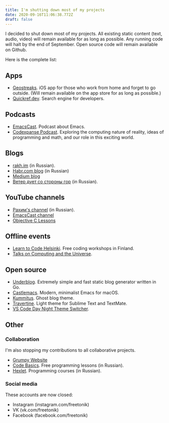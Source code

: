 ```yaml
---
title: I'm shutting down most of my projects
date: 2020-09-16T11:06:38.772Z
draft: false
---
```

I decided to shut down most of my projects. All existing static content (text, audio, video) will remain available for as long as possible. Any running code will halt by the end of September. Open source code will remain available on Github. 

Here is the complete list:

## Apps

* [Geostreaks](https://apps.apple.com/us/app/geostreaks/id1482655198). iOS app for those who work from home and forget to go outside. (Will remain available on the app store for as long as possible.)
* [Quickref.dev](https://quickref.dev). Search engine for developers. 

## Podcasts

* [EmacsCast](http://emacscast.rakhim.org/). Podcast about Emacs.
* [Codexpanse Podcast](https://podcast.codexpanse.com/). Exploring the computing nature of reality, ideas of programming and math, and our role in this exciting world.

## Blogs

* [rakh.im](https://rakh.im) (in Russian). 
* [Habr.com blog](https://habr.com/en/users/freetonik/posts/) (in Russian)
* [Medium blog](https://medium.com/@rakhim)
* [Ветер дует со стороны гор](https://rakh.im/veter/) (in Russian). 

## YouTube channels

* [Рахим's channel](https://www.youtube.com/user/freetonik) (in Russian).
* [EmacsCast channel](https://www.youtube.com/channel/UCEfFUaIkjbI06PhALdcXNVA)
* [Objective C Lessons](https://www.youtube.com/user/freetonik2)

## Offline events

* [Learn to Code Helsinki](https://www.meetup.com/Learn-To-Code-Helsinki/). Free coding workshops in Finland.
* [Talks on Computing and the Universe](https://www.meetup.com/Talks-on-Computing-and-the-Universe-by-Codexpanse/). 

## Open source

* [Underblog](https://github.com/freetonik/underblog/). Extremely simple and fast static blog generator written in Go.
* [Castlemacs](https://github.com/freetonik/castlemacs). Modern, minimalist Emacs for macOS.
* [Kummitus](https://github.com/freetonik/kummitus). Ghost blog theme.
* [Travertine](https://github.com/freetonik/Travertine). Light theme for Sublime Text and TextMate.
* [VS Code Day Night Theme Switcher](https://github.com/freetonik/vscode-dnts). 

## Other

### Collaboration

I'm also stopping my contributions to all collaborative projects.

* [Grumpy Website](http://grumpy.website/)
* [Code Basics](https://code-basics.ru). Free programming lessons (in Russian).
* [Hexlet](https://ru.hexlet.io/). Programming courses (in Russian).

### Social media

These accounts are now closed:

* Instagram (instagram.com/freetonik)
* VK (vk.com/freetonik)
* Facebook (facebook.com/freetonik)
